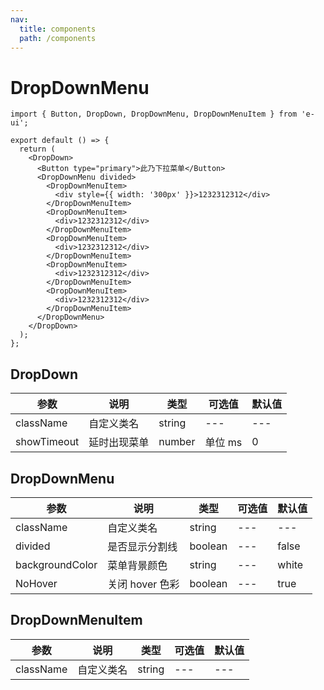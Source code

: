 ```yaml
---
nav:
  title: components
  path: /components
---
```


# DropDownMenu

```tsx
import { Button, DropDown, DropDownMenu, DropDownMenuItem } from 'e-ui';

export default () => {
  return (
    <DropDown>
      <Button type="primary">此乃下拉菜单</Button>
      <DropDownMenu divided>
        <DropDownMenuItem>
          <div style={{ width: '300px' }}>1232312312</div>
        </DropDownMenuItem>
        <DropDownMenuItem>
          <div>1232312312</div>
        </DropDownMenuItem>
        <DropDownMenuItem>
          <div>1232312312</div>
        </DropDownMenuItem>
        <DropDownMenuItem>
          <div>1232312312</div>
        </DropDownMenuItem>
        <DropDownMenuItem>
          <div>1232312312</div>
        </DropDownMenuItem>
      </DropDownMenu>
    </DropDown>
  );
};
```

## DropDown

| 参数        | 说明         | 类型   | 可选值  | 默认值 |
| ----------- | ------------ | ------ | ------- | ------ |
| className   | 自定义类名   | string | ---     | ---    |
| showTimeout | 延时出现菜单 | number | 单位 ms | 0      |

## DropDownMenu

| 参数            | 说明            | 类型    | 可选值 | 默认值 |
| --------------- | --------------- | ------- | ------ | ------ |
| className       | 自定义类名      | string  | ---    | ---    |
| divided         | 是否显示分割线  | boolean | ---    | false  |
| backgroundColor | 菜单背景颜色    | string  | ---    | white  |
| NoHover         | 关闭 hover 色彩 | boolean | ---    | true   |

## DropDownMenuItem

| 参数      | 说明       | 类型   | 可选值 | 默认值 |
| --------- | ---------- | ------ | ------ | ------ |
| className | 自定义类名 | string | ---    | ---    |
